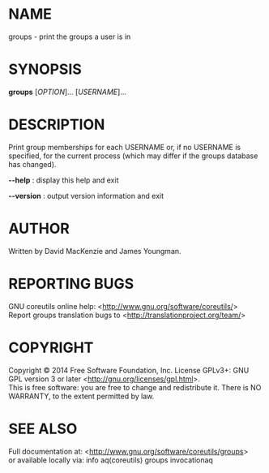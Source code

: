 NAME
====

groups - print the groups a user is in

SYNOPSIS
========

**groups** [*OPTION*]... [*USERNAME*]...

DESCRIPTION
===========

Print group memberships for each USERNAME or, if no USERNAME is specified, for the current process (which may differ if the groups database has changed).

**--help**
:   display this help and exit

**--version**
:   output version information and exit

AUTHOR
======

Written by David MacKenzie and James Youngman.

REPORTING BUGS
==============

GNU coreutils online help: \<<http://www.gnu.org/software/coreutils/>\>\
 Report groups translation bugs to \<<http://translationproject.org/team/>\>

COPYRIGHT
=========

Copyright © 2014 Free Software Foundation, Inc. License GPLv3+: GNU GPL version 3 or later \<<http://gnu.org/licenses/gpl.html>\>.\
 This is free software: you are free to change and redistribute it. There is NO WARRANTY, to the extent permitted by law.

SEE ALSO
========

Full documentation at: \<<http://www.gnu.org/software/coreutils/groups>\>\
 or available locally via: info aq(coreutils) groups invocationaq
